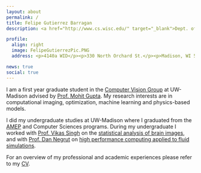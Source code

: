 ```yaml
---
layout: about
permalink: /
title: Felipe Gutierrez Barragan
description: <a href="http://www.cs.wisc.edu/" target="_blank">Dept. of Computer Sciences</a>. <a href="http://www.wisc.edu/" target="_blank">University of Wisconsin-Madison.</a>

profile:
  align: right
  image: FelipeGutierrezPic.PNG
  address: <p>4140a WID</p><p>330 North Orchard St.</p><p>Madison, WI 53715</p>

news: true
social: true
---
```


I am a first year graduate student in the [Computer Vision Group](http://wisionlab.cs.wisc.edu/) at UW-Madison advised by [Prof. Mohit Gupta](http://pages.cs.wisc.edu/~mohitg/). My research interests are in computational imaging, optimization, machine learning and physics-based models.

I did my undergraduate studies at UW-Madison where I graduated from the [AMEP](https://www.math.wisc.edu/amep) and Computer Sciences programs. During my undergraduate I worked with [Prof. Vikas Singh](https://www.biostat.wisc.edu/~vsingh/) on the [statistical analysis of brain images](http://felipegb94.github.io/RapidPT/), and with [Prof. Dan Negrut](http://homepages.cae.wisc.edu/~negrut/) on [high performance computing applied to fluid simulations](https://github.com/uwsbel/CharmSPH).

For an overview of my professional and academic experiences please refer to my <a class="page-link" href="{{ site.baseurl }}/assets/cv/FelipeGutierrezCV.pdf" target="_blank">CV</a>.